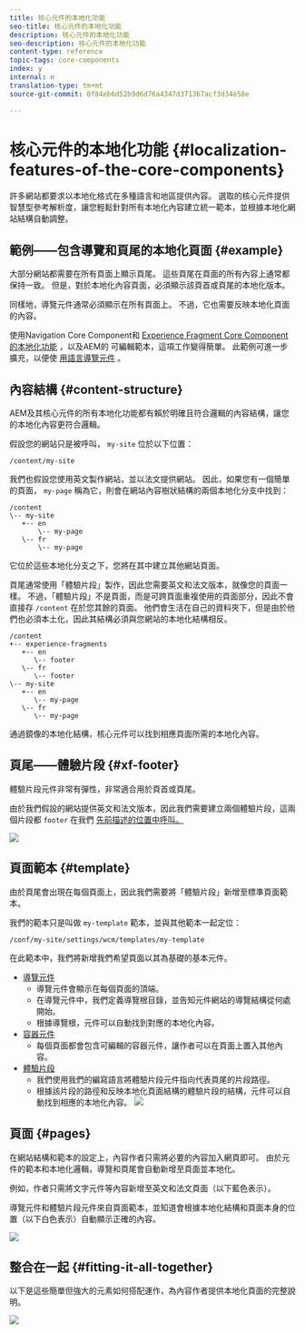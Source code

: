 ```yaml
---
title: 核心元件的本地化功能
seo-title: 核心元件的本地化功能
description: 核心元件的本地化功能
seo-description: 核心元件的本地化功能
content-type: reference
topic-tags: core-components
index: y
internal: n
translation-type: tm+mt
source-git-commit: 0f84eb6d52b9d6d76a4347d371367acf3d34e58e

---
```



# 核心元件的本地化功能 {#localization-features-of-the-core-components}

許多網站都要求以本地化格式在多種語言和地區提供內容。 選取的核心元件提供智慧型參考解析度，讓您輕鬆針對所有本地化內容建立統一範本，並根據本地化網站結構自動調整。

## 範例——包含導覽和頁尾的本地化頁面 {#example}

大部分網站都需要在所有頁面上顯示頁尾。 這些頁尾在頁面的所有內容上通常都保持一致。 但是，對於本地化內容頁面，必須顯示該頁首或頁尾的本地化版本。

同樣地，導覽元件通常必須顯示在所有頁面上。 不過，它也需要反映本地化頁面的內容。

使用Navigation Core Component和 [Experience Fragment Core Component的本地化功能](navigation.md) ，以及AEM的 [](experience-fragment.md)[](https://docs.adobe.com/content/help/en/experience-manager-64/authoring/siteandpage/templates.html)可編輯範本，這項工作變得簡單。 此範例可進一步擴充，以便使 [用語言導覽元件](language-navigation.md) 。

## 內容結構 {#content-structure}

AEM及其核心元件的所有本地化功能都有賴於明確且符合邏輯的內容結構，讓您的本地化內容更符合邏輯。

假設您的網站只是被呼叫， `my-site` 位於以下位置：

```
/content/my-site
```

我們也假設您使用英文製作網站，並以法文提供網站。 因此，如果您有一個簡單的頁面， `my-page` 稱為它，則會在網站內容樹狀結構的兩個本地化分支中找到：

```
/content
\-- my-site
   +-- en
       \-- my-page
   \-- fr
       \-- my-page
```

它位於這些本地化分支之下，您將在其中建立其他網站頁面。

頁尾通常使用「體驗片段」製作，因此您需要英文和法文版本，就像您的頁面一樣。 不過，「體驗片段」不是頁面，而是可跨頁面重複使用的頁面部分，因此不會直接存 `/content` 在於您其餘的頁面。 他們會生活在自己的資料夾下，但是由於他們也必須本土化，因此其結構必須與您網站的本地化結構相反。

```
/content
+-- experience-fragments
   +-- en
      \-- footer
   \-- fr
      \-- footer
\-- my-site
   +-- en
      \-- my-page
   \-- fr
      \-- my-page
```

通過鏡像的本地化結構，核心元件可以找到相應頁面所需的本地化內容。

## 頁尾——體驗片段 {#xf-footer}

體驗片段元件非常有彈性，非常適合用於頁首或頁尾。

由於我們假設的網站提供英文和法文版本，因此我們需要建立兩個體驗片段，這兩個片段都 `footer` 在我們 [先前描述的位置中呼叫。](#content-structure)

![](assets/screen-shot-2019-09-09-11.08.28.png)

## 頁面範本 {#template}

由於頁尾會出現在每個頁面上，因此我們需要將「體驗片段」新增至標準頁面範本。

我們的範本只是叫做 `my-template` 範本，並與其他範本一起定位：

```
/conf/my-site/settings/wcm/templates/my-template
```

在此範本中，我們將新增我們希望頁面以其為基礎的基本元件。

* [導覽元件](navigation.md)
   * 導覽元件會顯示在每個頁面的頂端。
   * 在導覽元件中，我們定義導覽根目錄，並告知元件網站的導覽結構從何處開始。
   * 根據導覽根，元件可以自動找到對應的本地化內容。
* [容器元件](container.md)
   * 每個頁面都會包含可編輯的容器元件，讓作者可以在頁面上置入其他內容。
* [體驗片段](experience-fragment.md)
   * 我們使用我們的編寫語言將體驗片段元件指向代表頁尾的片段路徑。
   * 根據該片段的路徑和反映本地化頁面結構的體驗片段的結構，元件可以自動找到相應的本地化內容。
   ![](assets/screen-shot-2019-09-09-11.20.10.png)

## 頁面 {#pages}

在網站結構和範本的設定上，內容作者只需將必要的內容加入網頁即可。 由於元件的範本和本地化邏輯，導覽和頁尾會自動新增至頁面並本地化。

例如，作者只需將文字元件等內容新增至英文和法文頁面（以下藍色表示）。

導覽元件和體驗片段元件來自頁面範本，並知道會根據本地化結構和頁面本身的位置（以下白色表示）自動顯示正確的內容。

![](assets/screen-shot-2019-09-09-11.22.14.png)

## 整合在一起 {#fitting-it-all-together}

以下是這些簡單但強大的元素如何搭配運作，為內容作者提供本地化頁面的完整說明。

![](assets/screen-shot-2019-09-09-11.27.58.png)
